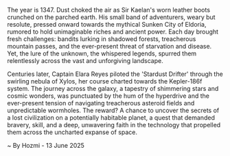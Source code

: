 
The year is 1347.  Dust choked the air as Sir Kaelan's worn leather boots crunched on the parched earth. His small band of adventurers, weary but resolute, pressed onward towards the mythical Sunken City of Eldoria, rumored to hold unimaginable riches and ancient power.  Each day brought fresh challenges: bandits lurking in shadowed forests, treacherous mountain passes, and the ever-present threat of starvation and disease.  Yet, the lure of the unknown, the whispered legends, spurred them relentlessly across the vast and unforgiving landscape.


Centuries later, Captain Elara Reyes piloted the 'Stardust Drifter' through the swirling nebula of Xylos, her course charted towards the Kepler-186f system.  The journey across the galaxy, a tapestry of shimmering stars and cosmic wonders, was punctuated by the hum of the hyperdrive and the ever-present tension of navigating treacherous asteroid fields and unpredictable wormholes.  The reward?  A chance to uncover the secrets of a lost civilization on a potentially habitable planet, a quest that demanded bravery, skill, and a deep, unwavering faith in the technology that propelled them across the uncharted expanse of space.

~ By Hozmi - 13 June 2025
